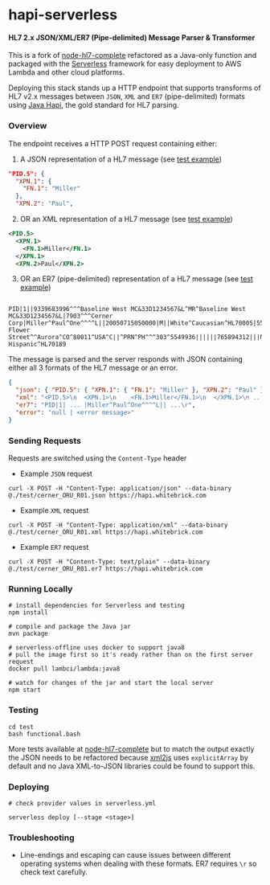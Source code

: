 # hapi-serverless

#### HL7 2.x JSON/XML/ER7 (Pipe-delimited) Message Parser & Transformer

This is a fork of [node-hl7-complete](https://github.com/MatthewVita/node-hl7-complete) refactored as a Java-only function and packaged with the [Serverless](https://github.com/serverless/serverless) framework for easy deployment to AWS Lambda and other cloud platforms.

Deploying this stack stands up a HTTP endpoint that supports transforms of HL7 v2.x messages between `JSON`, `XML` and `ER7` (pipe-delimited) formats using [Java Hapi](https://hapifhir.github.io), the gold standard for HL7 parsing.

### Overview

The endpoint receives a HTTP POST request containing either:

1. A JSON representation of a HL7 message (see [test example](https://github.com/whitebrick/hapi-serverless/blob/main/test/cerner_ORU_R01.json))
```json
"PID.5": {
  "XPN.1": {
    "FN.1": "Miller"
  },
  "XPN.2": "Paul",
```

2. OR an XML representation of a HL7 message (see [test example](https://github.com/whitebrick/hapi-serverless/blob/main/test/cerner_ORU_R01.xml))
```xml
<PID.5>
  <XPN.1>
    <FN.1>Miller</FN.1>
  </XPN.1>
  <XPN.2>Paul</XPN.2>
```
3. OR an ER7 (pipe-delimited) representation of a HL7 message (see [test example](https://github.com/whitebrick/hapi-serverless/blob/main/test/cerner_ORU_R01.er7))
```

PID|1||9339683996^^^Baseline West MC&33D1234567&L^MR^Baseline West MC&33D1234567&L|7903^^^Cerner Corp|Miller^Paul^One^^^^L||20050715050000|M||White^Caucasian^HL70005|555 Flower Street^^Aurora^CO^80011^USA^C||^PRN^PH^^^303^5549936||||||765894312|||N^Non Hispanic^HL70189
```

The message is parsed and the server responds with JSON containing either all 3 formats of the HL7 message or an error.

```json
{
  "json": { "PID.5": { "XPN.1": { "FN.1": "Miller" }, "XPN.2": "Paul" } },
  "xml": "<PID.5>\n  <XPN.1>\n    <FN.1>Miller</FN.1>\n  </XPN.1>\n ...",
  "er7": "PID|1| ... |Miller^Paul^One^^^^L|| ...\r",
  "error": "null | <error message>"
}
```

### Sending Requests

Requests are switched using the `Content-Type` header

- Example `JSON` request
```
curl -X POST -H "Content-Type: application/json" --data-binary @./test/cerner_ORU_R01.json https://hapi.whitebrick.com
```
- Example `XML` request
```
curl -X POST -H "Content-Type: application/xml" --data-binary @./test/cerner_ORU_R01.xml https://hapi.whitebrick.com
```
- Example `ER7` request
```
curl -X POST -H "Content-Type: text/plain" --data-binary @./test/cerner_ORU_R01.er7 https://hapi.whitebrick.com
```

### Running Locally


```
# install dependencies for Serverless and testing
npm install

# compile and package the Java jar
mvn package

# serverless-offline uses docker to support java8
# pull the image first so it's ready rather than on the first server request
docker pull lambci/lambda:java8

# watch for changes of the jar and start the local server
npm start
```

### Testing

```
cd test
bash functional.bash
```

More tests available at [node-hl7-complete](https://github.com/MatthewVita/node-hl7-complete) but to match the output exactly the JSON needs to be refactored because [xml2js](https://github.com/Leonidas-from-XIV/node-xml2js) uses `explicitArray` by default and no Java XML-to-JSON libraries could be found to support this.

### Deploying

```
# check provider values in serverless.yml

serverless deploy [--stage <stage>]
```

### Troubleshooting

- Line-endings and escaping can cause issues between different operating systems when dealing with these formats. ER7 requires  `\r` so check text carefully.
